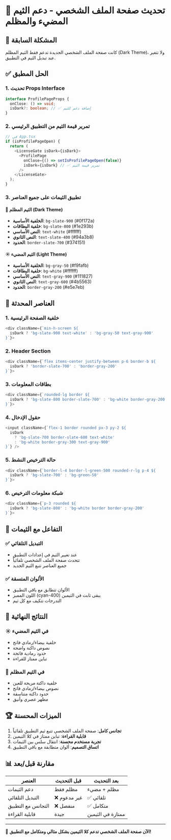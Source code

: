 # 🎨 تحديث صفحة الملف الشخصي - دعم الثيم المضيء والمظلم

## 🎯 المشكلة السابقة
كانت صفحة الملف الشخصي الجديدة تدعم فقط الثيم المظلم (Dark Theme)، ولا تتغير عند تبديل الثيم في التطبيق.

## ✅ الحل المطبق

### 1. **تحديث Props Interface**
```typescript
interface ProfilePageProps {
  onClose: () => void;
  isDark?: boolean; // ✅ إضافة دعم للثيم
}
```

### 2. **تمرير قيمة الثيم من التطبيق الرئيسي**
```typescript
// في App.tsx
if (isProfilePageOpen) {
  return (
    <LicenseGate isDark={isDark}>
      <ProfilePage 
        onClose={() => setIsProfilePageOpen(false)} 
        isDark={isDark} // ✅ تمرير قيمة الثيم
      />
    </LicenseGate>
  );
}
```

### 3. **تطبيق الثيمات على جميع العناصر**

#### 🌙 **الثيم المظلم (Dark Theme)**
- **الخلفية الأساسية**: `bg-slate-900` (#0f172a)
- **خلفية البطاقات**: `bg-slate-800` (#1e293b)
- **النص الأساسي**: `text-white` (#ffffff)
- **النص الثانوي**: `text-slate-400` (#94a3b8)
- **الحدود**: `border-slate-700` (#374151)

#### ☀️ **الثيم المضيء (Light Theme)**
- **الخلفية الأساسية**: `bg-gray-50` (#f9fafb)
- **خلفية البطاقات**: `bg-white` (#ffffff)
- **النص الأساسي**: `text-gray-900` (#111827)
- **النص الثانوي**: `text-gray-600` (#4b5563)
- **الحدود**: `border-gray-200` (#e5e7eb)

## 🎨 العناصر المحدثة

### 1. **خلفية الصفحة الرئيسية**
```typescript
<div className={`min-h-screen ${
  isDark ? 'bg-slate-900 text-white' : 'bg-gray-50 text-gray-900'
}`}>
```

### 2. **Header Section**
```typescript
<div className={`flex items-center justify-between p-6 border-b ${
  isDark ? 'border-slate-700' : 'border-gray-200'
}`}>
```

### 3. **بطاقات المعلومات**
```typescript
<div className={`rounded-lg border ${
  isDark ? 'bg-slate-800 border-slate-700' : 'bg-white border-gray-200'
}`}>
```

### 4. **حقول الإدخال**
```typescript
<input className={`flex-1 border rounded px-3 py-2 ${
  isDark 
    ? 'bg-slate-700 border-slate-600 text-white' 
    : 'bg-white border-gray-300 text-gray-900'
}`} />
```

### 5. **حالة الترخيص النشط**
```typescript
<div className={`border-l-4 border-l-green-500 rounded-r-lg p-4 ${
  isDark ? 'bg-slate-700' : 'bg-green-50'
}`}>
```

### 6. **شبكة معلومات الترخيص**
```typescript
<div className={`p-3 rounded ${
  isDark ? 'bg-slate-800' : 'bg-white border border-gray-200'
}`}>
```

## 🔄 التفاعل مع الثيمات

### ✅ **التبديل التلقائي**
- عند تغيير الثيم في إعدادات التطبيق
- تتحدث صفحة الملف الشخصي تلقائياً
- جميع العناصر تتبع الثيم الجديد

### ✅ **الألوان المتسقة**
- الألوان تتطابق مع باقي التطبيق
- اللون المميز (cyan-400) يبقى ثابت في الثيمين
- التدرجات تتكيف مع كل ثيم

## 🎯 النتائج النهائية

### ☀️ **في الثيم المضيء**
- خلفية بيضاء/رمادي فاتح
- نصوص داكنة واضحة
- حدود رمادية فاتحة
- تباين ممتاز للقراءة

### 🌙 **في الثيم المظلم**  
- خلفية داكنة مريحة للعين
- نصوص بيضاء/رمادي فاتح
- حدود داكنة متناسقة
- مظهر عصري وأنيق

## 🏆 الميزات المحسنة

1. **تجانس كامل**: صفحة الملف الشخصي تتبع ثيم التطبيق تلقائياً
2. **قابلية القراءة**: تباين ممتاز في كلا الثيمين
3. **تجربة مستخدم محسنة**: انتقال سلس بين الثيمات
4. **اتساق التصميم**: ألوان متطابقة مع باقي التطبيق

## 📊 مقارنة قبل/بعد

| العنصر | قبل التحديث | بعد التحديث |
|---------|-------------|--------------|
| دعم الثيمات | مظلم فقط | مظلم + مضيء |
| التبديل التلقائي | ❌ غير مدعوم | ✅ تلقائي |
| التجانس مع التطبيق | ❌ منفصل | ✅ متكامل |
| قابلية القراءة | جيدة | ممتازة في الثيمين |

---

🎉 **الآن صفحة الملف الشخصي تدعم كلا الثيمين بشكل مثالي ومتكامل مع التطبيق!**